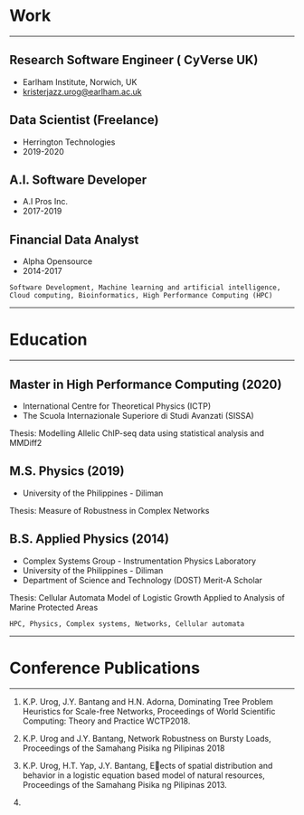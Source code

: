 # Work
---

## Research Software Engineer ( CyVerse UK)
- Earlham Institute, Norwich, UK
- kristerjazz.urog@earlham.ac.uk

## Data Scientist (Freelance)
- Herrington Technologies
- 2019-2020

## A.I. Software Developer
- A.I Pros Inc.
- 2017-2019

## Financial Data Analyst
- Alpha Opensource
- 2014-2017

```
Software Development, Machine learning and artificial intelligence, Cloud computing, Bioinformatics, High Performance Computing (HPC)
```


---
# Education
---

## Master in High Performance Computing (2020)
- International Centre for Theoretical Physics (ICTP)
- The Scuola Internazionale Superiore di Studi Avanzati (SISSA)

Thesis: Modelling Allelic ChIP-seq data using statistical analysis and MMDiff2

## M.S. Physics (2019)
- University of the Philippines - Diliman

Thesis: Measure of Robustness in Complex Networks

## B.S. Applied Physics (2014)
- Complex Systems Group - Instrumentation Physics Laboratory
- University of the Philippines - Diliman
- Department of Science and Technology (DOST) Merit-A Scholar

Thesis:  Cellular Automata Model of Logistic Growth Applied to Analysis of Marine Protected Areas

```
HPC, Physics, Complex systems, Networks, Cellular automata
```

---
# Conference Publications
---

1. K.P. Urog, J.Y. Bantang and H.N. Adorna, Dominating Tree Problem
Heuristics for Scale-free Networks, Proceedings of World Scientific
Computing: Theory and Practice WCTP2018.

2. K.P. Urog and J.Y. Bantang, Network Robustness on Bursty Loads, Proceedings of the Samahang Pisika ng Pilipinas 2018
3. K.P. Urog, H.T. Yap, J.Y. Bantang, Eects of spatial distribution and behavior in a logistic equation based model of natural resources, Proceedings of the Samahang Pisika ng Pilipinas 2013.
4. 

